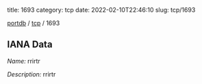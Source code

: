title: 1693
category: tcp
date: 2022-02-10T22:46:10
slug: tcp/1693

[portdb](/) / [tcp](/category/tcp.html) / 1693


## IANA Data

_Name:_ rrirtr

_Description:_ rrirtr

